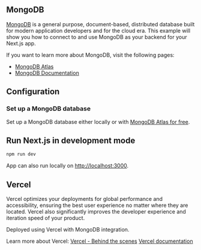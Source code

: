 ## MongoDB

[MongoDB](https://www.mongodb.com/) is a general purpose, document-based, distributed database built for modern application developers and for the cloud era. This example will show you how to connect to and use MongoDB as your backend for your Next.js app.

If you want to learn more about MongoDB, visit the following pages:

- [MongoDB Atlas](https://mongodb.com/atlas)
- [MongoDB Documentation](https://docs.mongodb.com/)

## Configuration

### Set up a MongoDB database

Set up a MongoDB database either locally or with [MongoDB Atlas for free](https://mongodb.com/atlas).

## Run Next.js in development mode

```bash
npm run dev
```

App can also run locally on [http://localhost:3000](http://localhost:3000).

## Vercel

Vercel optimizes your deployments for global performance and accessibility, ensuring the best user experience no matter where they are located. Vercel also significantly improves the developer experience and iteration speed of your product.

Deployed using Vercel with MongoDB integration.

Learn more about Vercel:
[Vercel - Behind the scenes](https://vercel.com/blog/behind-the-scenes-of-vercels-infrastructure)
[Vercel documentation](https://vercel.com/docs)
